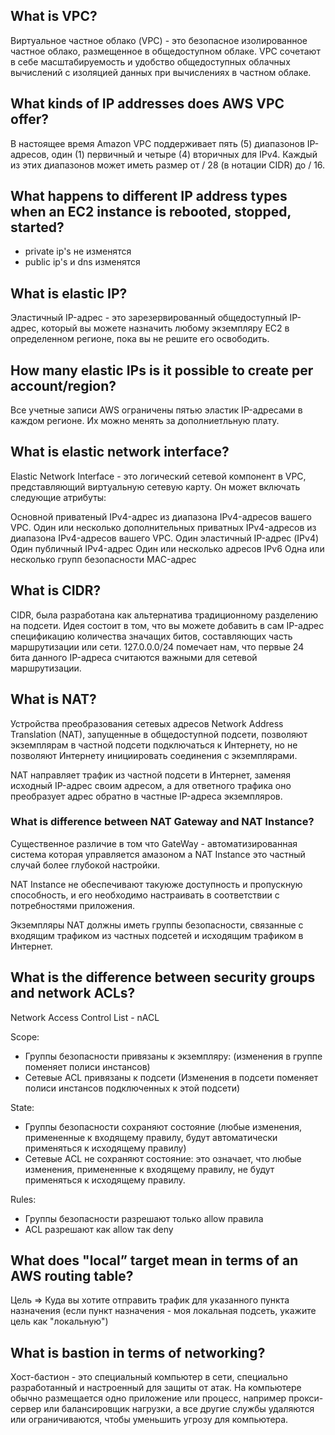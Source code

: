 ## What is VPC?

Виртуальное частное облако (VPC) - 
это безопасное изолированное частное облако, размещенное в общедоступном облаке.
VPC сочетают в себе масштабируемость и удобство общедоступных облачных вычислений 
с изоляцией данных при вычислениях в частном облаке.

## What kinds of IP addresses does AWS VPC offer?

В настоящее время Amazon VPC поддерживает пять (5) диапазонов IP-адресов, один (1) первичный и четыре (4) 
вторичных для IPv4. 
Каждый из этих диапазонов может иметь размер от / 28 (в нотации CIDR) до / 16.

## What happens to different IP address types when an EC2 instance is rebooted, stopped, started?

- private ip's не изменятся
- public ip's и dns изменятся

## What is elastic IP?

Эластичный IP-адрес - это зарезервированный общедоступный IP-адрес, который вы можете назначить 
любому экземпляру EC2 в определенном регионе, пока вы не решите его освободить.

## How many elastic IPs is it possible to create per account/region?

Все учетные записи AWS ограничены пятью эластик IP-адресами в каждом регионе.
Их можно менять за дополниетльную плату.

## What is elastic network interface?

Elastic Network Interface - это логический сетевой компонент в VPC, 
представляющий виртуальную сетевую карту. Он может включать следующие атрибуты:

Основной приватеный IPv4-адрес из диапазона IPv4-адресов вашего VPC.
Один или несколько дополнительных приватных IPv4-адресов из диапазона IPv4-адресов вашего VPC.
Один эластичный IP-адрес (IPv4)
Один публичный IPv4-адрес
Один или несколько адресов IPv6
Одна или несколько групп безопасности
MAC-адрес

## What is CIDR?

CIDR, была разработана как альтернатива традиционному разделению на подсети. 
Идея состоит в том, что вы можете добавить в сам IP-адрес спецификацию количества значащих битов, 
составляющих часть маршрутизации или сети. 
127.0.0.0/24 помечает нам, что первые 24 бита данного IP-адреса считаются важными для сетевой маршрутизации.

##  What is NAT?

Устройства преобразования сетевых адресов Network Address Translation (NAT), 
запущенные в общедоступной подсети, позволяют экземплярам в частной подсети подключаться к Интернету, 
но не позволяют Интернету инициировать соединения с экземплярами.

NAT направляет трафик из частной подсети в Интернет, заменяя исходный IP-адрес своим адресом, 
а для ответного трафика оно преобразует адрес обратно в частные IP-адреса экземпляров.

### What is difference between NAT Gateway and NAT Instance?

Существенное различие в том что GateWay - автоматизированная система которая управляется амазоном
а NAT Instance это частный случай более глубокой настройки.

NAT Instance не обеспечивают такую​же доступность и пропускную способность, 
и его необходимо настраивать в соответствии с потребностями приложения.

Экземпляры NAT должны иметь группы безопасности, 
связанные с входящим трафиком из частных подсетей и исходящим трафиком в Интернет.

## What is the difference between security groups and network ACLs?
Network Access Control List - nACL

Scope:
- Группы безопасности привязаны к экземпляру: (изменения в группе поменяет полиси инстансов)
- Сетевые ACL привязаны к подсети (Изменения в подсети поменяет полиси инстансов подключенных
 к этой подсети)
 
State:
- Группы безопасности сохраняют состояние (любые изменения, примененные к входящему правилу, 
будут автоматически применяться к исходящему правилу)
- Сетевые ACL не сохраняют состояние: это означает, что любые изменения, 
примененные к входящему правилу, не будут применяться к исходящему правилу.

Rules:
- Группы безопасности разрешают только allow правила
- ACL разрешают как allow так deny

## What does "local” target mean in terms of an AWS routing table?

Цель => Куда вы хотите отправить трафик для указанного пункта назначения 
(если пункт назначения - моя локальная подсеть, укажите цель как "локальную")

## What is bastion in terms of networking?

Хост-бастион - это специальный компьютер в сети, специально разработанный и настроенный для защиты от атак.
На компьютере обычно размещается одно приложение или процесс, 
например прокси-сервер или балансировщик нагрузки, а все другие службы удаляются или ограничиваются,
чтобы уменьшить угрозу для компьютера.


